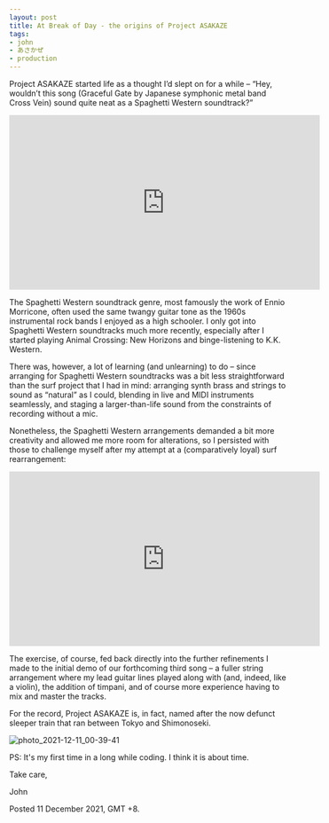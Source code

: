 ```yaml
---
layout: post
title: At Break of Day - the origins of Project ASAKAZE
tags:
- john
- あさかぜ
- production
---
```


Project ASAKAZE started life as a thought I’d slept on for a while – “Hey, wouldn’t this song (Graceful Gate by Japanese symphonic metal band Cross Vein) sound quite neat as a Spaghetti Western soundtrack?”  

<iframe width="560" height="315" src="https://www.youtube.com/embed/L77od8xO5mM" title="YouTube video player" frameborder="0" allow="accelerometer; autoplay; clipboard-write; encrypted-media; gyroscope; picture-in-picture" allowfullscreen></iframe>


The Spaghetti Western soundtrack genre, most famously the work of Ennio Morricone, often used the same twangy guitar tone as the 1960s instrumental rock bands I enjoyed as a high schooler. I only got into Spaghetti Western soundtracks much more recently, especially after I started playing Animal Crossing: New Horizons and binge-listening to K.K. Western.

There was, however, a lot of learning (and unlearning) to do – since arranging for Spaghetti Western soundtracks was a bit less straightforward than the surf project that I had in mind: arranging synth brass and strings to sound as “natural” as I could, blending in live and MIDI instruments seamlessly, and staging a larger-than-life sound from the constraints of recording without a mic.

Nonetheless, the Spaghetti Western arrangements demanded a bit more creativity and allowed me more room for alterations, so I persisted with those to challenge myself after my attempt at a (comparatively loyal) surf rearrangement:

<iframe width="560" height="315" src="https://www.youtube.com/embed/0YsSD0rnSgw" title="YouTube video player" frameborder="0" allow="accelerometer; autoplay; clipboard-write; encrypted-media; gyroscope; picture-in-picture" allowfullscreen></iframe>


The exercise, of course, fed back directly into the further refinements I made to the initial demo of our forthcoming third song – a fuller string arrangement where my lead guitar lines played along with (and, indeed, like a violin), the addition of timpani, and of course more experience having to mix and master the tracks.

For the record, Project ASAKAZE is, in fact, named after the now defunct sleeper train that ran between Tokyo and Shimonoseki.

![photo_2021-12-11_00-39-41](https://user-images.githubusercontent.com/16605375/145611657-cebd75fd-d493-4b03-8b4a-076d93a8d024.jpg)

PS: It's my first time in a long while coding. I think it is about time.

Take care,

John

Posted 11 December 2021, GMT +8.







